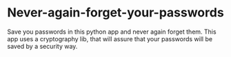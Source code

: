 # Never-again-forget-your-passwords
Save you passwords in this python app and never again forget them. 
This app uses a cryptography lib, that will assure that your passwords will be saved by a security way. 
